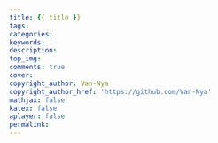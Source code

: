 ```yaml
---
title: {{ title }}  
tags:  
categories:  
keywords:  
description:  
top_img:  
comments: true  
cover:  
copyright_author: Van-Nya  
copyright_author_href: 'https://github.com/Van-Nya'  
mathjax: false  
katex: false  
aplayer: false  
permalink:  
---
```


